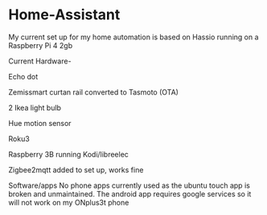 # Home-Assistant
My current set up for my home automation is based on Hassio running on a Raspberry Pi 4 2gb

Current Hardware-

Echo dot 

Zemissmart curtan rail converted to Tasmoto (OTA)

2 Ikea light bulb

Hue motion sensor 

Roku3

Raspberry 3B running Kodi/libreelec

Zigbee2mqtt added to set up, works fine

Software/apps
No phone apps currently used as the ubuntu touch app is broken and unmaintained. The android app requires google services so it will not work on my ONplus3t phone

